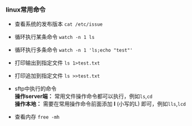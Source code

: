 ### linux常用命令
+ 查看系统的发布版本 `cat /etc/issue`
+ 循环执行某条命令 `watch -n 1 ls`
+ 循环执行多条命令 `watch -n 1 'ls;echo "test"'`
+ 打印输出到指定文件 `ls 1>test.txt`
+ 打印追加到指定文件 `ls >>test.txt`
+ sftp中执行的命令  
**操作server端：**  常用文件操作命令都可以执行，例如`ls`,`cd`  
**操作本地：** 需要在常用操作命令前面添加 **l** (小写的L) 即可，例如`lls`,`lcd`

+ 查看内存 `free -mh`
